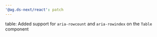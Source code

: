 ```yaml
---
'@ag.ds-next/react': patch
---
```


table: Added support for `aria-rowcount` and `aria-rowindex` on the `Table` component
